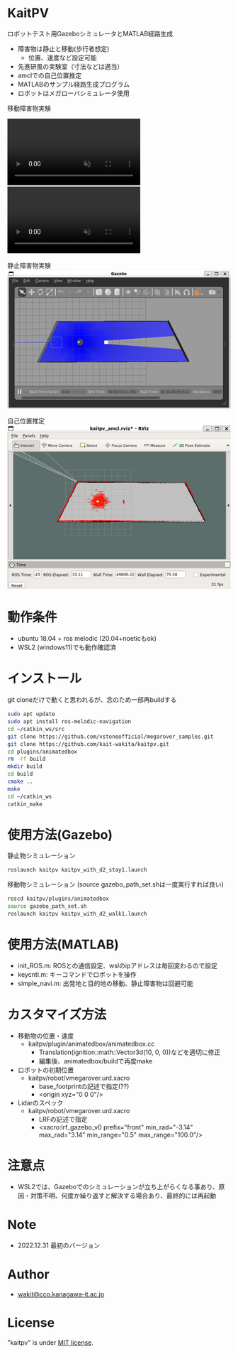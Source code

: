 # KaitPV
ロボットテスト用GazeboシミュレータとMATLAB経路生成
* 障害物は静止と移動(歩行者想定)
    * 位置、速度など設定可能
* 先進研風の実験室（寸法などは適当）
* amclでの自己位置推定
* MATLABのサンプル経路生成プログラム
* ロボットはメガローバシミュレータ使用


移動障害物実験
<div><video controls src="https://user-images.githubusercontent.com/47593183/210132659-54314fad-dedf-4234-b3df-dabe08eec6b0.mp4" muted="false"></video></div>
<div><video controls src="images/kaitpv_gazebo_walk1.mp4" muted="false"></video></div>

静止障害物実験
<img src="images/kaitpv_gazebo.png" width="640">

自己位置推定
<img src="images/kaitpv_rviz.png" width="640">


# 動作条件

* ubuntu 18.04 + ros melodic (20.04+noeticもok)
* WSL2 (windows11)でも動作確認済

# インストール
git cloneだけで動くと思われるが、念のため一部再buildする

```bash
sudo apt update
sudo apt install ros-melodic-navigation
cd ~/catkin_ws/src
git clone https://github.com/vstoneofficial/megarover_samples.git
git clone https://github.com/kait-wakita/kaitpv.git
cd plugins/animatedbox
rm -rf build
mkdir build
cd build
cmake ..
make
cd ~/catkin_ws
catkin_make
```

# 使用方法(Gazebo)

静止物シミュレーション
```bash
roslaunch kaitpv kaitpv_with_d2_stay1.launch
```

移動物シミュレーション (source gazebo_path_set.shは一度実行すれば良い)
```bash
roscd kaitpv/plugins/animatedbox
source gazebo_path_set.sh
roslaunch kaitpv kaitpv_with_d2_walk1.launch
```

# 使用方法(MATLAB)
* init_ROS.m: ROSとの通信設定、wslのipアドレスは毎回変わるので設定
* keycntl.m: キーコマンドでロボットを操作
* simple_navi.m: 出発地と目的地の移動、静止障害物は回避可能

#  カスタマイズ方法
* 移動物の位置・速度
    * kaitpv/plugin/animatedbox/animatedbox.cc
        * Translation(ignition::math::Vector3d(10, 0, 0))などを適切に修正
        * 編集後、animatedbox/buildで再度make
* ロボットの初期位置
    * kaitpv/robot/vmegarover.urd.xacro
        * base_footprintの記述で指定(??)
        * \<origin xyz="0 0 0"/>
* Lidarのスペック
    * kaitpv/robot/vmegarover.urd.xacro
        * LRFの記述で指定
        * \<xacro:lrf_gazebo_v0 prefix="front" min_rad="-3.14" max_rad="3.14" min_range="0.5" max_range="100.0"/>


# 注意点
* WSL2では、Gazeboでのシミュレーションが立ち上がらくなる事あり、原因・対策不明、何度か繰り返すと解決する場合あり、最終的には再起動

# Note
* 2022.12.31 最初のバージョン

# Author

* wakit@cco.kanagawa-it.ac.jp

# License

"kaitpv" is under [MIT license](https://en.wikipedia.org/wiki/MIT_License).
